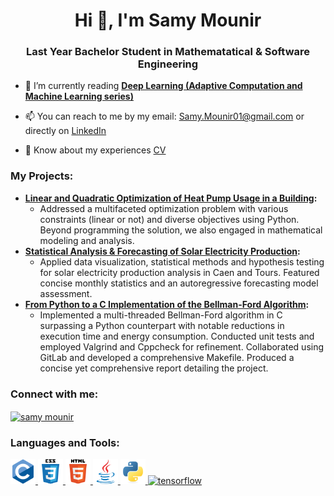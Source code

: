 <h1 align="center">Hi 👋, I'm Samy Mounir</h1>
<h3 align="center">Last Year Bachelor Student in Mathematatical & Software Engineering</h3>

<!-- - 🔭 I’m currently working on [test](testt) 

- 👨‍💻 All of my projects are available at [3 projects](3 projects)

- ⚡ Fun fact **test**
-->

- 🌱 I’m currently reading **[Deep Learning (Adaptive Computation and Machine Learning series)](https://www.deeplearningbook.org/)**

- 📫 You can reach to me by my email: Samy.Mounir01@gmail.com or directly on [LinkedIn](https://linkedin.com/in/samy-mounir)

- 📄 Know about my experiences [CV](linkgoogledrive)


<h3 align="left">My Projects:</h3>


* **[Linear and Quadratic Optimization of Heat Pump Usage in a Building](https://github.com/SamyMounir/Linear-and-Quadratic-Optimization-of-Heat-Pump-Usage-in-a-Building-):**
    * Addressed a multifaceted optimization problem with various constraints (linear or not) and diverse objectives using Python. Beyond programming the solution, we also engaged in mathematical modeling and analysis.
* **[Statistical Analysis & Forecasting of Solar Electricity Production](https://github.com/SamyMounir/Statistical-Analysis-Forecasting-of-Solar-Electricity-Production-):** 
    * Applied data visualization, statistical methods and hypothesis testing for solar electricity production analysis in Caen and Tours. Featured concise monthly statistics and an autoregressive forecasting model assessment.
* **[From Python to a C Implementation of the Bellman-Ford Algorithm](https://github.com/SamyMounir/From-Python-to-a-C-Implementation-of-the-Bellman-Ford-Algorithm/settings):**
    * Implemented a multi-threaded Bellman-Ford algorithm in C surpassing a Python counterpart with notable reductions in execution time and energy consumption. Conducted unit tests and employed Valgrind and Cppcheck for refinement. Collaborated using GitLab and developed a comprehensive Makefile. Produced a concise yet comprehensive report detailing the project.
<!-- * **Project 4:** Project 4
    * Multiple bullet points -->

<h3 align="left">Connect with me:</h3>
<p align="left">
<a href="https://linkedin.com/in/samy-mounir" target="blank"><img align="center" src="https://raw.githubusercontent.com/rahuldkjain/github-profile-readme-generator/master/src/images/icons/Social/linked-in-alt.svg" alt="samy mounir" height="30" width="40" /></a>
</p>

<h3 align="left">Languages and Tools:</h3>
<p align="left"> <a href="https://www.cprogramming.com/" target="_blank" rel="noreferrer"> <img src="https://raw.githubusercontent.com/devicons/devicon/master/icons/c/c-original.svg" alt="c" width="40" height="40"/> </a> <a href="https://www.w3schools.com/css/" target="_blank" rel="noreferrer"> <img src="https://raw.githubusercontent.com/devicons/devicon/master/icons/css3/css3-original-wordmark.svg" alt="css3" width="40" height="40"/> </a> <a href="https://www.w3.org/html/" target="_blank" rel="noreferrer"> <img src="https://raw.githubusercontent.com/devicons/devicon/master/icons/html5/html5-original-wordmark.svg" alt="html5" width="40" height="40"/> </a> <a href="https://www.java.com" target="_blank" rel="noreferrer"> <img src="https://raw.githubusercontent.com/devicons/devicon/master/icons/java/java-original.svg" alt="java" width="40" height="40"/> </a> <a href="https://www.python.org" target="_blank" rel="noreferrer"> <img src="https://raw.githubusercontent.com/devicons/devicon/master/icons/python/python-original.svg" alt="python" width="40" height="40"/> </a> <a href="https://www.tensorflow.org" target="_blank" rel="noreferrer"> <img src="https://www.vectorlogo.zone/logos/tensorflow/tensorflow-icon.svg" alt="tensorflow" width="40" height="40"/> </a> </p>


